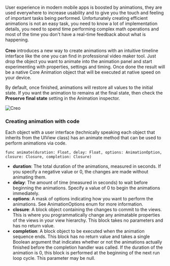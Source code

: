 User experience in modern mobile apps is boosted by animations, they are used everywhere to increase usability and to give you the touch and feeling of important tasks being performed.
Unfortunately creating efficient animations is not an easy task, you need to know a lot of implementation details, you need to spend time performing complex math operations and most of the time you don't have a real-time feedback about what is happening. 
<br>
<br>
**Creo** introduces a new way to create animations with an intuitive timeline interface like the one you can find in professional video maker tool. Just drop the object you want to animate into the animation panel and start experimenting with properties, settings and timing. Once done the result will be a native Core Animation object that will be executed at native speed on your device.

By default, once finished, animations will restore all values to the initial state. If you want the animation to remains at the final state, then check the **Preserve final state** setting in the Animation inspector.

![Creo](creo_animations_1.png)

### Creating animation with code

Each object with a user interface (technically speaking each object that inherits from the UIView class) has an animate method that can be used to perform animations via code.
```
func animate(duration: Float, delay: Float, options: AnimationOption, closure: Closure, completion: Closure)
```
* **duration**: The total duration of the animations, measured in seconds. If you specify a negative value or 0, the changes are made without animating them.
* **delay**: The amount of time (measured in seconds) to wait before beginning the animations. Specify a value of 0 to begin the animations immediately.
* **options**: A mask of options indicating how you want to perform the animations. See AnimationOptions enum for more information.
* **closure**: A block object containing the changes to commit to the views. This is where you programmatically change any animatable properties of the views in your view hierarchy. This block takes no parameters and has no return value.
* **completion**: A block object to be executed when the animation sequence ends. This block has no return value and takes a single Boolean argument that indicates whether or not the animations actually finished before the completion handler was called. If the duration of the animation is 0, this block is performed at the beginning of the next run loop cycle. This parameter may be null.

